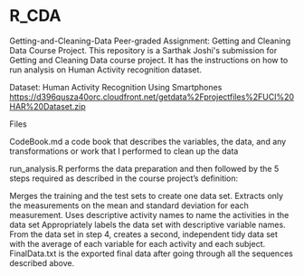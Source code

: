 # R_CDA
Getting-and-Cleaning-Data Peer-graded Assignment: Getting and Cleaning Data Course Project. This repository is a Sarthak Joshi's submission for Getting and Cleaning Data course project. It has the instructions on how to run analysis on Human Activity recognition dataset.

Dataset: Human Activity Recognition Using Smartphones https://d396qusza40orc.cloudfront.net/getdata%2Fprojectfiles%2FUCI%20HAR%20Dataset.zip

Files

CodeBook.md a code book that describes the variables, the data, and any transformations or work that I performed to clean up the data

run_analysis.R performs the data preparation and then followed by the 5 steps required as described in the course project’s definition:

Merges the training and the test sets to create one data set. Extracts only the measurements on the mean and standard deviation for each measurement. Uses descriptive activity names to name the activities in the data set Appropriately labels the data set with descriptive variable names. From the data set in step 4, creates a second, independent tidy data set with the average of each variable for each activity and each subject. FinalData.txt is the exported final data after going through all the sequences described above.
